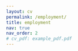 ```yaml
---
layout: cv
permalink: /employment/
title: employment
nav: true
nav_order: 2
# cv_pdf: example_pdf.pdf
---
```

